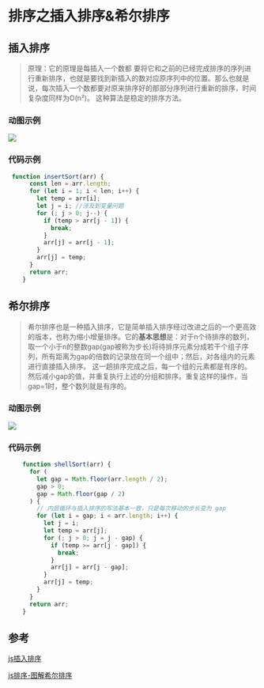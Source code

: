 

# 排序之插入排序&希尔排序

## 插入排序

> 原理：它的原理是每插入一个数都 要将它和之前的已经完成排序的序列进行重新排序，也就是要找到新插入的数对应原序列中的位置。那么也就是说，每次插入一个数都要对原来排序好的那部分序列进行重新的排序，时间复杂度同样为O(n²)。 这种算法是稳定的排序方法。

### 动图示例

![](https://images2017.cnblogs.com/blog/849589/201710/849589-20171015225645277-1151100000.gif)

### 代码示例

```js
 function insertSort(arr) {
      const len = arr.length;
      for (let i = 1; i < len; i++) {
        let temp = arr[i];
        let j = i; //涉及到变量问题
        for (; j > 0; j--) {
          if (temp > arr[j - 1]) {
            break;
          }
          arr[j] = arr[j - 1];
        }
        arr[j] = temp;
      }
      return arr;
    }
```

## 希尔排序

>希尔排序也是一种插入排序，它是简单插入排序经过改进之后的一个更高效的版本，也称为缩小增量排序。它的**基本思想**是：对于n个待排序的数列，取一个小于n的整数gap(gap被称为步长)将待排序元素分成若干个组子序列，所有距离为gap的倍数的记录放在同一个组中；然后，对各组内的元素进行直接插入排序。 这一趟排序完成之后，每一个组的元素都是有序的。然后减小gap的值，并重复执行上述的分组和排序。重复这样的操作，当gap=1时，整个数列就是有序的。

### 动图示例

![](http://p3.pstatp.com/large/pgc-image/776a2741ea0943f1abcb06e24308547b)

### 代码示例

```js
    function shellSort(arr) {
      for (
        let gap = Math.floor(arr.length / 2);
        gap > 0;
        gap = Math.floor(gap / 2)
      ) {
        // 内层循环与插入排序的写法基本一致，只是每次移动的步长变为 gap
        for (let i = gap; i < arr.length; i++) {
          let j = i;
          let temp = arr[j];
          for (; j > 0; j = j - gap) {
            if (temp >= arr[j - gap]) {
              break;
            }
            arr[j] = arr[j - gap];
          }
          arr[j] = temp;
        }
      }
      return arr;
    }
```

## 参考

[js插入排序](https://segmentfault.com/a/1190000015489767)

[js排序-图解希尔排序](https://blog.csdn.net/Macuroon/article/details/80560504)